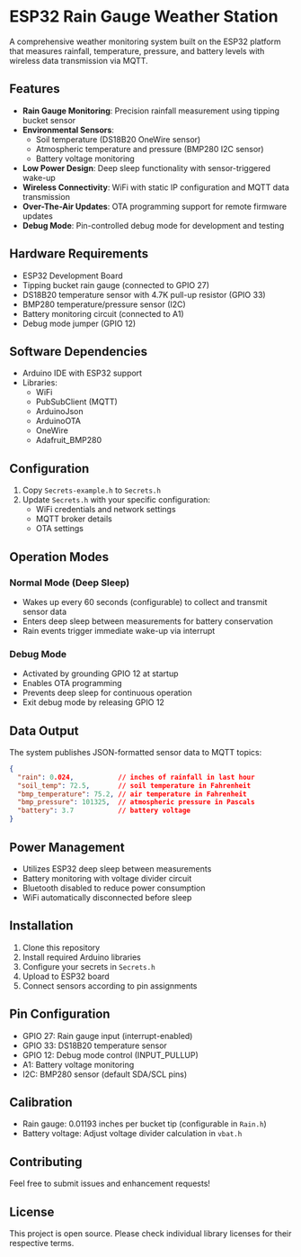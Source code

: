 # ESP32 Rain Gauge Weather Station

A comprehensive weather monitoring system built on the ESP32 platform that measures rainfall, temperature, pressure, and battery levels with wireless data transmission via MQTT.

## Features

- **Rain Gauge Monitoring**: Precision rainfall measurement using tipping bucket sensor
- **Environmental Sensors**:
  - Soil temperature (DS18B20 OneWire sensor)
  - Atmospheric temperature and pressure (BMP280 I2C sensor)
  - Battery voltage monitoring
- **Low Power Design**: Deep sleep functionality with sensor-triggered wake-up
- **Wireless Connectivity**: WiFi with static IP configuration and MQTT data transmission
- **Over-The-Air Updates**: OTA programming support for remote firmware updates
- **Debug Mode**: Pin-controlled debug mode for development and testing

## Hardware Requirements

- ESP32 Development Board
- Tipping bucket rain gauge (connected to GPIO 27)
- DS18B20 temperature sensor with 4.7K pull-up resistor (GPIO 33)
- BMP280 temperature/pressure sensor (I2C)
- Battery monitoring circuit (connected to A1)
- Debug mode jumper (GPIO 12)

## Software Dependencies

- Arduino IDE with ESP32 support
- Libraries:
  - WiFi
  - PubSubClient (MQTT)
  - ArduinoJson
  - ArduinoOTA
  - OneWire
  - Adafruit_BMP280

## Configuration

1. Copy `Secrets-example.h` to `Secrets.h`
2. Update `Secrets.h` with your specific configuration:
   - WiFi credentials and network settings
   - MQTT broker details
   - OTA settings

## Operation Modes

### Normal Mode (Deep Sleep)
- Wakes up every 60 seconds (configurable) to collect and transmit sensor data
- Enters deep sleep between measurements for battery conservation
- Rain events trigger immediate wake-up via interrupt

### Debug Mode
- Activated by grounding GPIO 12 at startup
- Enables OTA programming
- Prevents deep sleep for continuous operation
- Exit debug mode by releasing GPIO 12

## Data Output

The system publishes JSON-formatted sensor data to MQTT topics:

```json
{
  "rain": 0.024,           // inches of rainfall in last hour
  "soil_temp": 72.5,       // soil temperature in Fahrenheit
  "bmp_temperature": 75.2, // air temperature in Fahrenheit
  "bmp_pressure": 101325,  // atmospheric pressure in Pascals
  "battery": 3.7           // battery voltage
}
```

## Power Management

- Utilizes ESP32 deep sleep between measurements
- Battery monitoring with voltage divider circuit
- Bluetooth disabled to reduce power consumption
- WiFi automatically disconnected before sleep

## Installation

1. Clone this repository
2. Install required Arduino libraries
3. Configure your secrets in `Secrets.h`
4. Upload to ESP32 board
5. Connect sensors according to pin assignments

## Pin Configuration

- GPIO 27: Rain gauge input (interrupt-enabled)
- GPIO 33: DS18B20 temperature sensor
- GPIO 12: Debug mode control (INPUT_PULLUP)
- A1: Battery voltage monitoring
- I2C: BMP280 sensor (default SDA/SCL pins)

## Calibration

- Rain gauge: 0.01193 inches per bucket tip (configurable in `Rain.h`)
- Battery voltage: Adjust voltage divider calculation in `vbat.h`

## Contributing

Feel free to submit issues and enhancement requests!

## License

This project is open source. Please check individual library licenses for their respective terms.